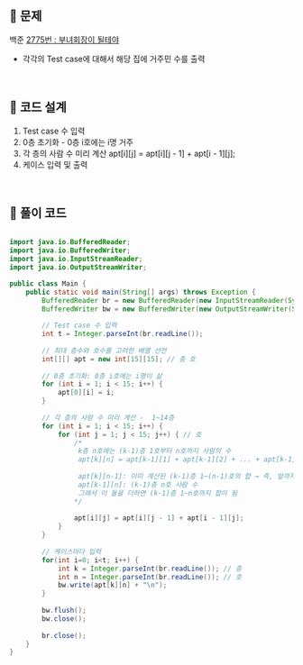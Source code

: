 
## 📌 문제
백준 [2775번 : 부녀회장이 될테야](https://www.acmicpc.net/problem/2775)

- 각각의 Test case에 대해서 해당 집에 거주민 수를 출력

<br>

## 📌 코드 설계
1. Test case 수 입력
2. 0층 초기화 - 0층 i호에는 i명 거주
3. 각 층의 사람 수 미리 계산 apt[i][j] = apt[i][j - 1] + apt[i - 1][j];
4. 케이스 입력 및 출력

<br>

## 📌 풀이 코드

```java

import java.io.BufferedReader;
import java.io.BufferedWriter;
import java.io.InputStreamReader;
import java.io.OutputStreamWriter;

public class Main {
	public static void main(String[] args) throws Exception {
		BufferedReader br = new BufferedReader(new InputStreamReader(System.in));
		BufferedWriter bw = new BufferedWriter(new OutputStreamWriter(System.out));
		
		// Test case 수 입력
		int t = Integer.parseInt(br.readLine());
		
		// 최대 층수와 호수를 고려한 배열 선언
		int[][] apt = new int[15][15]; // 층 호
		
		// 0층 초기화: 0층 i호에는 i명이 삶
		for (int i = 1; i < 15; i++) {
			apt[0][i] = i;
		}
		
		// 각 층의 사람 수 미리 계산 -  1~14층
		for (int i = 1; i < 15; i++) {
			for (int j = 1; j < 15; j++) { // 호
				/*
				 k층 n호에는 (k-1)층 1호부터 n호까지 사람의 수
				 apt[k][n] = apt[k-1][1] + apt[k-1][2] + ... + apt[k-1][n]
				 
				 apt[k][n-1]: 이미 계산된 (k-1)층 1~(n-1)호의 합 → 즉, 앞까지의 합
				 apt[k-1][n]: (k-1)층 n호 사람 수
				 그래서 이 둘을 더하면 (k-1)층 1~n호까지 합이 됨
				*/
				
				apt[i][j] = apt[i][j - 1] + apt[i - 1][j];
			}
		}
		
		// 케이스마다 입력
		for(int i=0; i<t; i++) {
			int k = Integer.parseInt(br.readLine()); // 층
			int n = Integer.parseInt(br.readLine()); // 호
			bw.write(apt[k][n] + "\n");
		}
		
		bw.flush();
		bw.close();
		
		br.close();
	}
}
